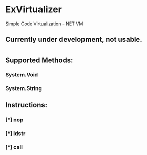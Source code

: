 # ExVirtualizer 
Simple Code Virtualization - NET VM
## Currently under development, not usable.

#

## Supported Methods:
### System.Void
### System.String

## Instructions:
### [*] nop
### [*] ldstr
### [*] call
